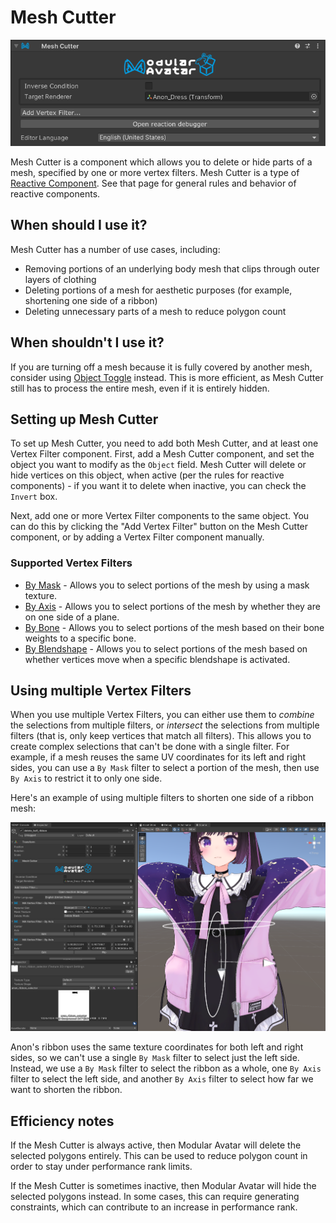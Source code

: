 ﻿# Mesh Cutter

![Mesh Cutter](mesh-cutter.png)

Mesh Cutter is a component which allows you to delete or hide parts of a mesh, specified by one or more vertex filters.
Mesh Cutter is a type of [Reactive Component](../). See that page for general rules and behavior of reactive components.

## When should I use it?

Mesh Cutter has a number of use cases, including:

- Removing portions of an underlying body mesh that clips through outer layers of clothing
- Deleting portions of a mesh for aesthetic purposes (for example, shortening one side of a ribbon)
- Deleting unnecessary parts of a mesh to reduce polygon count

## When shouldn't I use it?

If you are turning off a mesh because it is fully covered by another mesh, consider
using [Object Toggle](../object-toggle.md) instead.
This is more efficient, as Mesh Cutter still has to process the entire mesh, even if it is entirely hidden.

## Setting up Mesh Cutter

To set up Mesh Cutter, you need to add both Mesh Cutter, and at least one Vertex Filter component.
First, add a Mesh Cutter component, and set the object you want to modify as the `Object` field.
Mesh Cutter will delete or hide vertices on this object, when active (per the rules for reactive components) - if you
want
it to delete when inactive, you can check the `Invert` box.

Next, add one or more Vertex Filter components to the same object. You can do this by clicking the "Add Vertex Filter"
button on the Mesh Cutter component, or by adding a Vertex Filter component manually.

### Supported Vertex Filters

- [By Mask](./by-mask.md) - Allows you to select portions of the mesh by using a mask texture.
- [By Axis](./by-axis.md) - Allows you to select portions of the mesh by whether they are on one side of a plane.  
- [By Bone](./by-bone.md) - Allows you to select portions of the mesh based on their bone weights to a specific bone.
- [By Blendshape](./by-shape.md) - Allows you to select portions of the mesh based on whether vertices move when a specific blendshape is activated.

## Using multiple Vertex Filters

When you use multiple Vertex Filters, you can either use them to _combine_ the selections from multiple filters, or
_intersect_ the selections from multiple filters (that is, only keep vertices that match all filters). This allows you
to create complex selections that can't be done with a single filter. For example, if a mesh reuses the same UV
coordinates for its left and right sides, you can use a `By Mask` filter to select a portion of the mesh, then use
`By Axis` to restrict it to only one side.

Here's an example of using multiple filters to shorten one side of a ribbon mesh:

![Mesh Cutter with multiple filters](mesh-cutter-multiple-filters.png)

Anon's ribbon uses the same texture coordinates for both left and right sides, so we can't use a single `By Mask` filter
to select just the left side. Instead, we use a `By Mask` filter to select the ribbon as a whole, one `By Axis` filter
to
select the left side, and another `By Axis` filter to select how far we want to shorten the ribbon.

## Efficiency notes

If the Mesh Cutter is always active, then Modular Avatar will delete the selected polygons entirely. This can be used
to reduce polygon count in order to stay under performance rank limits.

If the Mesh Cutter is sometimes inactive, then Modular Avatar will hide the selected polygons instead. In some cases,
this can require generating constraints, which can contribute to an increase in performance rank.